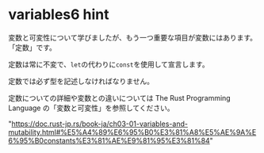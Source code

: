 # variables6 hint

変数と可変性について学びましたが、もう一つ重要な項目が変数にはあります。「定数」です。

定数は常に不変で、`let`の代わりに`const`を使用して宣言します。

定数では必ず型を記述しなければなりません。

定数についての詳細や変数との違いについては The Rust Programming Language の「変数と可変性」を参照してください。

"https://doc.rust-jp.rs/book-ja/ch03-01-variables-and-mutability.html#%E5%A4%89%E6%95%B0%E3%81%A8%E5%AE%9A%E6%95%B0constants%E3%81%AE%E9%81%95%E3%81%84"

<!---
We know about variables and mutability, but there is another important type of
variable available: constants.
Constants are always immutable and they are declared with keyword 'const' rather
than keyword 'let'.
Constants types must also always be annotated.
Read more about constants and the differences between variables and constants under 'Constants' in the book's section 'Variables and Mutability':
https://doc.rust-lang.org/book/ch03-01-variables-and-mutability.html#constants
--->
